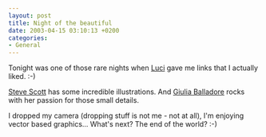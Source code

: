 ```yaml
---
layout: post
title: Night of the beautiful
date: 2003-04-15 03:10:13 +0200
categories:
- General
---
```

Tonight was one of those rare nights when <a href="http://www.triggerfinger.ro/lmarin/">Luci</a> gave me links that I actually liked. :-)

<a href="http://www.stevescott.com.au">Steve Scott</a> has some incredible illustrations. And <a href="http://juniatwork.mrtio.com/">Giulia Balladore</a> rocks with her passion for those small details.

I dropped my camera (dropping stuff is not me - not at all), I'm enjoying vector based graphics... What's next? The end of the world? :-)

